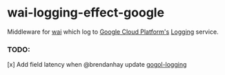 # wai-logging-effect-google

Middleware for [wai](https://www.stackage.org/lts-7.4/package/wai-3.2.1.1) which log to 
[Google Cloud Platform's](https://cloud.google.com/) [Logging](https://cloud.google.com/logging/docs/) service.


### TODO:

[x] Add field latency when @brendanhay update [gogol-logging](https://github.com/brendanhay/gogol)
